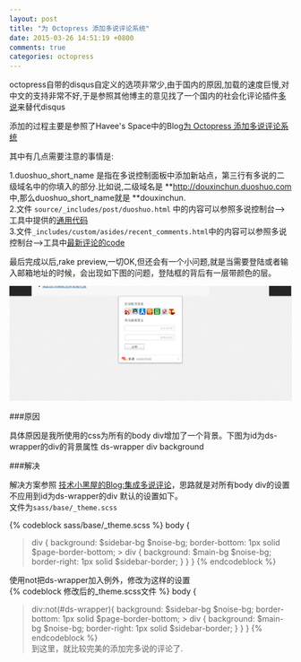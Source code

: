 ```yaml
---
layout: post
title: "为 Octopress 添加多说评论系统"
date: 2015-03-26 14:51:19 +0800
comments: true
categories: octopress
---  
```


octopress自带的disqus自定义的选项非常少,由于国内的原因,加载的速度巨慢,对中文的支持非常不好,于是参照其他博主的意见找了一个国内的社会化评论插件[多说](http://duoshuo.com/)来替代disqus

添加的过程主要是参照了Havee's Space中的Blog[为 Octopress 添加多说评论系统](http://havee.me/internet/2013-02/add-duoshuo-commemt-system-into-octopress.html)  

其中有几点需要注意的事情是:
<!--more-->  
1.duoshuo_short_name 是指在多说控制面板中添加新站点，第三行有多说的二级域名中的你填入的部分.比如说,二级域名是 **http://douxinchun.duoshuo.com 中,那么duoshuo_short_name就是 **douxinchun.  
2.文件 `source/_includes/post/duoshuo.html` 中的内容可以参照多说控制台-->工具中提供的[通用代码](http://douxinchun.duoshuo.com/admin/tools/)  
3.文件`_includes/custom/asides/recent_comments.html`中的内容可以参照多说控制台-->工具中[最新评论的code](http://douxinchun.duoshuo.com/admin/tools/recent-comments/)  

最后完成以后,rake preview,一切OK,但还会有一个小问题,就是当需要登陆或者输入邮箱地址的时候，会出现如下图的问题，登陆框的背后有一层带颜色的层。

![duoshuo_background_issue.png](/blog_reference_image/2015/3/duoshuo_background_issue.png)

###原因

具体原因是我所使用的css为所有的body div增加了一个背景。下图为id为ds-wrapper的div的背景属性 ds-wrapper div background

###解决

解决方案参照 [技术小黑屋的Blog:集成多说评论](http://droidyue.com/blog/2014/07/29/integrate-duoshuo-in-octopress/)，思路就是对所有body div的设置不应用到id为ds-wrapper的div 默认的设置如下。  
文件为`sass/base/_theme.scss`  

{% codeblock sass/base/_theme.scss %}
body {
  > div {
    background: $sidebar-bg $noise-bg;
    border-bottom: 1px solid $page-border-bottom;
    > div {
      background: $main-bg $noise-bg;
      border-right: 1px solid $sidebar-border;
    }
  }
}
{% endcodeblock %}

使用not把ds-wrapper加入例外，修改为这样的设置    
{% codeblock 修改后的_theme.scss文件 %}
body {
  > div:not(#ds-wrapper){
    background: $sidebar-bg $noise-bg;
    border-bottom: 1px solid $page-border-bottom;
    > div {
      background: $main-bg $noise-bg;
      border-right: 1px solid $sidebar-border;
    }
  }
}
{% endcodeblock %}      
到这里，就比较完美的添加完多说的评论了.

